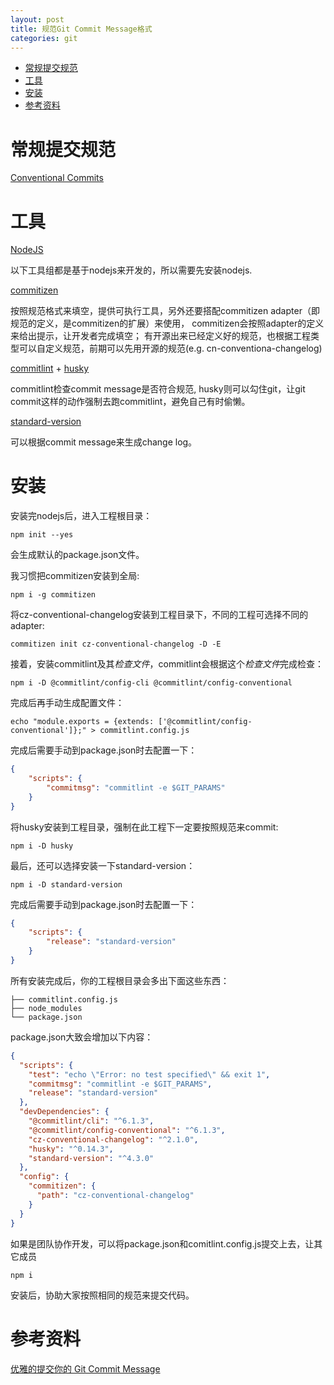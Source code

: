 ```yaml
---
layout: post
title: 规范Git Commit Message格式
categories: git
---
```


<!-- TOC -->

- [常规提交规范](#%E5%B8%B8%E8%A7%84%E6%8F%90%E4%BA%A4%E8%A7%84%E8%8C%83)
- [工具](#%E5%B7%A5%E5%85%B7)
- [安装](#%08%08%E5%AE%89%E8%A3%85)
- [参考资料](#%E5%8F%82%E8%80%83%E8%B5%84%E6%96%99)

<!-- /TOC -->

# 常规提交规范

[Conventional Commits](https://conventionalcommits.org)

# 工具

[NodeJS](https://nodejs.org/en/)

以下工具组都是基于nodejs来开发的，所以需要先安装nodejs.

[commitizen](https://github.com/commitizen/cz-cli)

按照规范格式来填空，提供可执行工具，另外还要搭配commitizen adapter（即规范的定义，是commitizen的扩展）来使用，
commitizen会按照adapter的定义来给出提示，让开发者完成填空；
有开源出来已经定义好的规范，也根据工程类型可以自定义规范，前期可以先用开源的规范(e.g. cn-conventiona-changelog)

[commitlint](https://github.com/marionebl/commitlint) + [husky](https://github.com/typicode/husky/tree/master)

commitlint检查commit message是否符合规范, husky则可以勾住git，让git commit这样的动作强制去跑commitlint，避免自己有时偷懒。

[standard-version]()

可以根据commit message来生成change log。

# 安装

安装完nodejs后，进入工程根目录：

``` shell
npm init --yes 
```

会生成默认的package.json文件。

我习惯把commitizen安装到全局:

``` shell
npm i -g commitizen
```

将cz-conventional-changelog安装到工程目录下，不同的工程可选择不同的adapter:

``` shell
commitizen init cz-conventional-changelog -D -E
```


接着，安装commitlint及其*检查文件*，commitlint会根据这个*检查文件*完成检查：

``` shell
npm i -D @commitlint/config-cli @commitlint/config-conventional
```

完成后再手动生成配置文件：

``` shell
echo "module.exports = {extends: ['@commitlint/config-conventional']};" > commitlint.config.js
```

完成后需要手动到package.json时去配置一下：

``` json
{
    "scripts": {
        "commitmsg": "commitlint -e $GIT_PARAMS"
    }
}
```

将husky安装到工程目录，强制在此工程下一定要按照规范来commit:

``` shell
npm i -D husky
```

最后，还可以选择安装一下standard-version：

``` shell
npm i -D standard-version
```

完成后需要手动到package.json时去配置一下：

``` json
{
    "scripts": {
        "release": "standard-version"
    }
}
```

所有安装完成后，你的工程根目录会多出下面这些东西：

``` shell
├── commitlint.config.js
├── node_modules
└── package.json
```

package.json大致会增加以下内容：

``` json
{
  "scripts": {
    "test": "echo \"Error: no test specified\" && exit 1",
    "commitmsg": "commitlint -e $GIT_PARAMS",
    "release": "standard-version"
  },
  "devDependencies": {
    "@commitlint/cli": "^6.1.3",
    "@commitlint/config-conventional": "^6.1.3",
    "cz-conventional-changelog": "^2.1.0",
    "husky": "^0.14.3",
    "standard-version": "^4.3.0"
  },
  "config": {
    "commitizen": {
      "path": "cz-conventional-changelog"
    }
  }
}
```

如果是团队协作开发，可以将package.json和comitlint.config.js提交上去，让其它成员

``` shell
npm i
```

安装后，协助大家按照相同的规范来提交代码。

# 参考资料

[优雅的提交你的 Git Commit Message](https://zhuanlan.zhihu.com/p/34223150)


